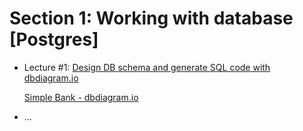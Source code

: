 # Section 1: Working with database [Postgres]

- Lecture #1: [Design DB schema and generate SQL code with dbdiagram.io](https://www.youtube.com/watch?v=rx6CPDK_5mU&list=PLy_6D98if3ULEtXtNSY_2qN21VCKgoQAE&index=1)

  [Simple Bank - dbdiagram.io](https://dbdiagram.io/d/647ab0a0722eb77494507465) 

- ...
